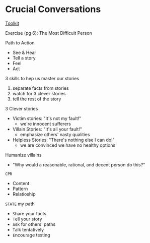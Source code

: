# Crucial Conversations

[Toolkit](Crucial+Conversations+Virtual+Toolkit.pdf)


Exercise (pg 6): The Most Difficult Person

Path to Action
- See & Hear
- Tell a story
- Feel
- Act

3 skills to hep us master our stories
1. separate facts from stories
2. watch for 3 clever stories
3. tell the rest of the story

3 Clever stories
- Victim stories: "It's not my fault!"
  - we're innocent sufferers
- Villain Stories: "It's all your fault!"
  - emphasize others' nasty qualities 
- Helpless Stories: "There's nothing else I can do!"
  - we are convinced we have no healthy options

Humanize villains
- "Why would a reasonable, rational, and decent person do this?" 

`CPR`
- Content
- Pattern
- Relatioship

`STATE` my path
- `S`hare your facts
- `T`ell your story
- `A`sk for others' paths
- `T`alk tentatively
- `E`ncourage testing

